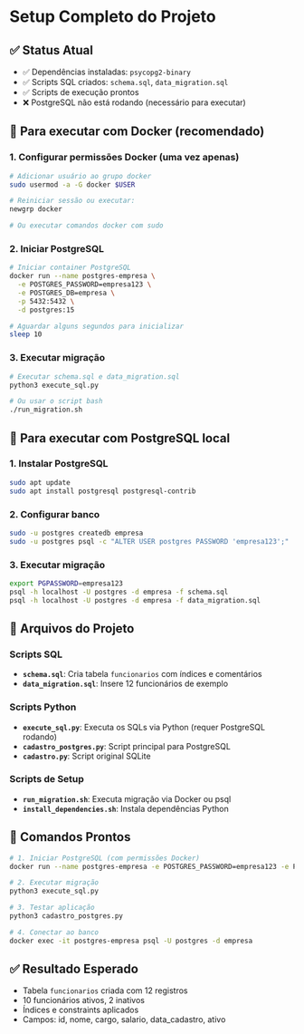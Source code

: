 # Setup Completo do Projeto

## ✅ Status Atual
- ✅ Dependências instaladas: `psycopg2-binary`
- ✅ Scripts SQL criados: `schema.sql`, `data_migration.sql`
- ✅ Scripts de execução prontos
- ❌ PostgreSQL não está rodando (necessário para executar)

## 🐳 Para executar com Docker (recomendado)

### 1. Configurar permissões Docker (uma vez apenas)
```bash
# Adicionar usuário ao grupo docker
sudo usermod -a -G docker $USER

# Reiniciar sessão ou executar:
newgrp docker

# Ou executar comandos docker com sudo
```

### 2. Iniciar PostgreSQL
```bash
# Iniciar container PostgreSQL
docker run --name postgres-empresa \
  -e POSTGRES_PASSWORD=empresa123 \
  -e POSTGRES_DB=empresa \
  -p 5432:5432 \
  -d postgres:15

# Aguardar alguns segundos para inicializar
sleep 10
```

### 3. Executar migração
```bash
# Executar schema.sql e data_migration.sql
python3 execute_sql.py

# Ou usar o script bash
./run_migration.sh
```

## 🔧 Para executar com PostgreSQL local

### 1. Instalar PostgreSQL
```bash
sudo apt update
sudo apt install postgresql postgresql-contrib
```

### 2. Configurar banco
```bash
sudo -u postgres createdb empresa
sudo -u postgres psql -c "ALTER USER postgres PASSWORD 'empresa123';"
```

### 3. Executar migração
```bash
export PGPASSWORD=empresa123
psql -h localhost -U postgres -d empresa -f schema.sql
psql -h localhost -U postgres -d empresa -f data_migration.sql
```

## 📁 Arquivos do Projeto

### Scripts SQL
- **`schema.sql`**: Cria tabela `funcionarios` com índices e comentários
- **`data_migration.sql`**: Insere 12 funcionários de exemplo

### Scripts Python
- **`execute_sql.py`**: Executa os SQLs via Python (requer PostgreSQL rodando)
- **`cadastro_postgres.py`**: Script principal para PostgreSQL
- **`cadastro.py`**: Script original SQLite

### Scripts de Setup
- **`run_migration.sh`**: Executa migração via Docker ou psql
- **`install_dependencies.sh`**: Instala dependências Python

## 🚀 Comandos Prontos

```bash
# 1. Iniciar PostgreSQL (com permissões Docker)
docker run --name postgres-empresa -e POSTGRES_PASSWORD=empresa123 -e POSTGRES_DB=empresa -p 5432:5432 -d postgres:15

# 2. Executar migração
python3 execute_sql.py

# 3. Testar aplicação
python3 cadastro_postgres.py

# 4. Conectar ao banco
docker exec -it postgres-empresa psql -U postgres -d empresa
```

## ✅ Resultado Esperado
- Tabela `funcionarios` criada com 12 registros
- 10 funcionários ativos, 2 inativos
- Índices e constraints aplicados
- Campos: id, nome, cargo, salario, data_cadastro, ativo